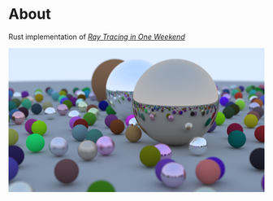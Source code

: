 # About
Rust implementation of [_Ray Tracing in One Weekend_](https://raytracing.github.io/books/RayTracingInOneWeekend.html)

<p align="center">
  <img src="./output.png" alt="Raytracing in Action" width="600"/>
</p>
